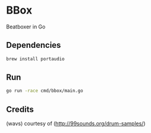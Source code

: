 # BBox

Beatboxer in Go

## Dependencies

```bash
brew install portaudio
```

## Run

```bash
go run -race cmd/bbox/main.go
```

## Credits

(wavs) courtesy of (http://99sounds.org/drum-samples/)
